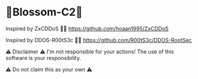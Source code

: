 # 🌸Blossom-C2🌸

Inspired by ZxCDDoS 🤝💖
https://github.com/hoaan1995/ZxCDDoS

Inspired by DDOS-R00tS3c 🤝💖
https://github.com/R00tS3c/DDOS-RootSec

⚠️ Disclaimer ⚠️
I'm not responsible for your actions!
The use of this software is your responsibility.

⚠️ Do not claim this as your own ⚠️
